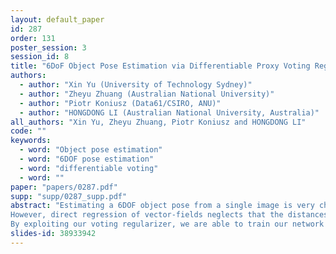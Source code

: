 ```yaml
---
layout: default_paper
id: 287
order: 131
poster_session: 3
session_id: 8
title: "6DoF Object Pose Estimation via Differentiable Proxy Voting Regularizer"
authors:
  - author: "Xin Yu (University of Technology Sydney)"
  - author: "Zheyu Zhuang (Australian National University)"
  - author: "Piotr Koniusz (Data61/CSIRO, ANU)"
  - author: "HONGDONG LI (Australian National University, Australia)"
all_authors: "Xin Yu, Zheyu Zhuang, Piotr Koniusz and HONGDONG LI"
code: ""
keywords:
  - word: "Object pose estimation"
  - word: "6DOF pose estimation"
  - word: "differentiable voting"
  - word: ""
paper: "papers/0287.pdf"
supp: "supp/0287_supp.pdf"
abstract: "Estimating a 6DOF object pose from a single image is very challenging due to occlusions or textureless appearances. Vector-field based keypoint voting has demonstrated its effectiveness and superiority on tackling those issues. 
However, direct regression of vector-fields neglects that the distances between pixels and keypoints also affect the deviations of hypotheses dramatically. In other words, small errors in direction vectors may generate severely deviated hypotheses when pixels are far away from a keypoint. In this paper, we aim to reduce such errors by incorporating the distances between pixels and keypoints into our objective. To this end, we develop a simple yet effective differentiable proxy voting Regularizer (DPVR) which mimics the hypothesis selection in the voting procedure.
By exploiting our voting regularizer, we are able to train our network in an end-to-end manner. Experiments on widely used datasets, ie, LINEMOD and Occlusion LINEMOD, manifest that our DPVR improves pose estimation performance significantly and speeds up the training convergence. "
slides-id: 38933942
---
```

